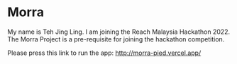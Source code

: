 # Morra

My name is Teh Jing Ling. I am joining the Reach Malaysia Hackathon 2022. The Morra Project is a pre-requisite for joining the hackathon competition.

Please press this link to run the app:
http://morra-pied.vercel.app/